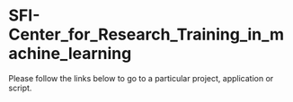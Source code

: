 # SFI-Center_for_Research_Training_in_machine_learning
Please follow the links below to go to a particular project, application or script.
## 
